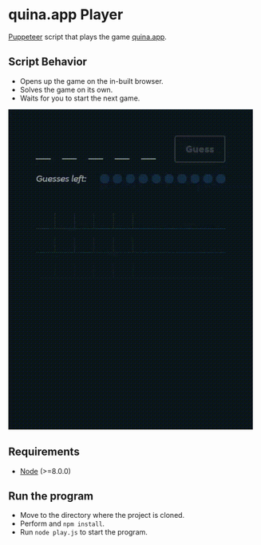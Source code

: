 # quina.app Player
[Puppeteer](https://developers.google.com/web/tools/puppeteer) script that plays the game [quina.app](https://quina.app/).

## Script Behavior
 - Opens up the game on the in-built browser.
 - Solves the game on its own.
 - Waits for you to start the next game.

![quina Player Demo](https://github.com/shawnThottan/quina_player/blob/master/quina-player.gif?raw=true)

## Requirements

 - [Node](https://nodejs.org/en/) (>=8.0.0)

## Run the program

 - Move to the directory where the project is cloned.
 - Perform and ```npm install```.
 - Run ```node play.js``` to start the program.
